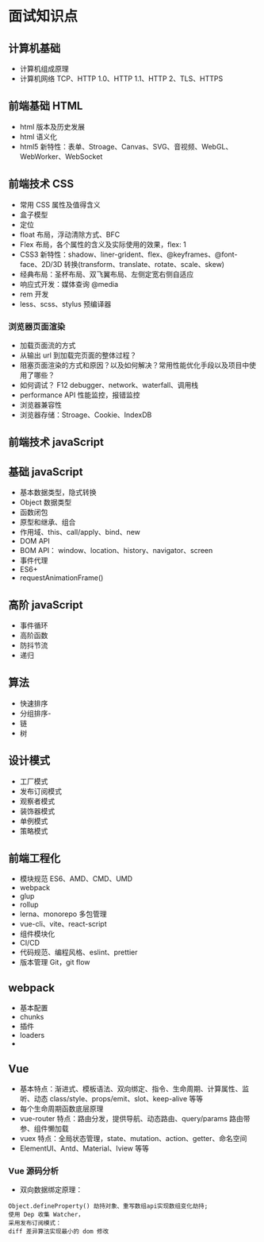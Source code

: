 # 面试知识点

## 计算机基础

- 计算机组成原理
- 计算机网络 TCP、HTTP 1.0、HTTP 1.1、HTTP 2、TLS、HTTPS

## 前端基础 HTML

- html 版本及历史发展
- html 语义化
- html5 新特性：表单、Stroage、Canvas、SVG、音视频、WebGL、WebWorker、WebSocket

## 前端技术 CSS

- 常用 CSS 属性及值得含义
- 盒子模型
- 定位
- float 布局，浮动清除方式、BFC
- Flex 布局，各个属性的含义及实际使用的效果，flex: 1
- CSS3 新特性：shadow、liner-grident、flex、@keyframes、@font-face、2D/3D 转换(transform、translate、rotate、scale、skew)
- 经典布局：圣杯布局、双飞翼布局、左侧定宽右侧自适应
- 响应式开发：媒体查询 @media
- rem 开发
- less、scss、stylus 预编译器

### 浏览器页面渲染

- 加载页面流的方式
- 从输出 url 到加载完页面的整体过程？
- 阻塞页面渲染的方式和原因？以及如何解决？常用性能优化手段以及项目中使用了哪些？
- 如何调试？ F12 debugger、network、waterfall、调用栈
- performance API 性能监控，报错监控
- 浏览器兼容性
- 浏览器存储：Stroage、Cookie、IndexDB

## 前端技术 javaScript

## 基础 javaScript

- 基本数据类型，隐式转换
- Object 数据类型
- 函数闭包
- 原型和继承、组合
- 作用域、this、call/apply、bind、new
- DOM API
- BOM API： window、location、history、navigator、screen
- 事件代理
- ES6+
- requestAnimationFrame()

## 高阶 javaScript

- 事件循环
- 高阶函数
- 防抖节流
- 递归

## 算法

- 快速排序
- 分组排序-
- 链
- 树

## 设计模式

- 工厂模式
- 发布订阅模式
- 观察者模式
- 装饰器模式
- 单例模式
- 策略模式

## 前端工程化

- 模块规范 ES6、AMD、CMD、UMD
- webpack
- glup
- rollup
- lerna、monorepo 多包管理
- vue-cli、vite、react-script
- 组件模块化
- CI/CD
- 代码规范、编程风格、eslint、prettier
- 版本管理 Git，git flow

## webpack

- 基本配置
- chunks
- 插件
- loaders
-

## Vue

- 基本特点：渐进式、模板语法、双向绑定、指令、生命周期、计算属性、监听、动态 class/style、props/emit、slot、keep-alive 等等
- 每个生命周期函数底层原理
- vue-router 特点：路由分发，提供导航、动态路由、query/params 路由带参、组件懒加载
- vuex 特点：全局状态管理，state、mutation、action、getter、命名空间
- ElementUI、Antd、Material、Iview 等等

### Vue 源码分析

- 双向数据绑定原理：

```
Object.defineProperty() 劫持对象、重写数组api实现数组变化劫持;
使用 Dep 收集 Watcher，
采用发布订阅模式：
diff 差异算法实现最小的 dom 修改
```
